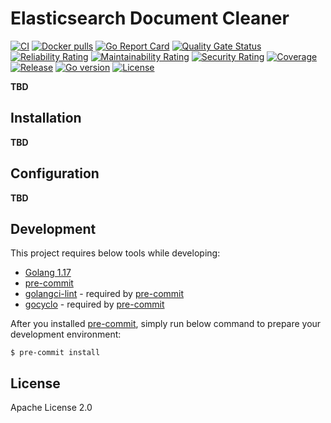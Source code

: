 # Elasticsearch Document Cleaner
[![CI](https://github.com/bilalcaliskan/elasticsearch-document-cleaner/workflows/CI/badge.svg?event=push)](https://github.com/bilalcaliskan/elasticsearch-document-cleaner/actions?query=workflow%3ACI)
[![Docker pulls](https://img.shields.io/docker/pulls/bilalcaliskan/elasticsearch-document-cleaner)](https://hub.docker.com/r/bilalcaliskan/elasticsearch-document-cleaner/)
[![Go Report Card](https://goreportcard.com/badge/github.com/bilalcaliskan/elasticsearch-document-cleaner)](https://goreportcard.com/report/github.com/bilalcaliskan/elasticsearch-document-cleaner)
[![Quality Gate Status](https://sonarcloud.io/api/project_badges/measure?project=bilalcaliskan_elasticsearch-document-cleaner&metric=alert_status)](https://sonarcloud.io/summary/new_code?id=bilalcaliskan_elasticsearch-document-cleaner)
[![Reliability Rating](https://sonarcloud.io/api/project_badges/measure?project=bilalcaliskan_elasticsearch-document-cleaner&metric=reliability_rating)](https://sonarcloud.io/summary/new_code?id=bilalcaliskan_elasticsearch-document-cleaner)
[![Maintainability Rating](https://sonarcloud.io/api/project_badges/measure?project=bilalcaliskan_elasticsearch-document-cleaner&metric=sqale_rating)](https://sonarcloud.io/summary/new_code?id=bilalcaliskan_elasticsearch-document-cleaner)
[![Security Rating](https://sonarcloud.io/api/project_badges/measure?project=bilalcaliskan_elasticsearch-document-cleaner&metric=security_rating)](https://sonarcloud.io/summary/new_code?id=bilalcaliskan_elasticsearch-document-cleaner)
[![Coverage](https://sonarcloud.io/api/project_badges/measure?project=bilalcaliskan_elasticsearch-document-cleaner&metric=coverage)](https://sonarcloud.io/summary/new_code?id=bilalcaliskan_elasticsearch-document-cleaner)
[![Release](https://img.shields.io/github/release/bilalcaliskan/elasticsearch-document-cleaner.svg)](https://github.com/bilalcaliskan/elasticsearch-document-cleaner/releases/latest)
[![Go version](https://img.shields.io/github/go-mod/go-version/bilalcaliskan/elasticsearch-document-cleaner)](https://github.com/bilalcaliskan/elasticsearch-document-cleaner)
[![License](https://img.shields.io/badge/License-Apache%202.0-blue.svg)](https://opensource.org/licenses/Apache-2.0)

**TBD**

## Installation
**TBD**

## Configuration
**TBD**

## Development
This project requires below tools while developing:
- [Golang 1.17](https://golang.org/doc/go1.17)
- [pre-commit](https://pre-commit.com/)
- [golangci-lint](https://golangci-lint.run/usage/install/) - required by [pre-commit](https://pre-commit.com/)
- [gocyclo](https://github.com/fzipp/gocyclo) - required by [pre-commit](https://pre-commit.com/)

After you installed [pre-commit](https://pre-commit.com/), simply run below command to prepare your development environment:
```shell
$ pre-commit install
```

## License
Apache License 2.0
